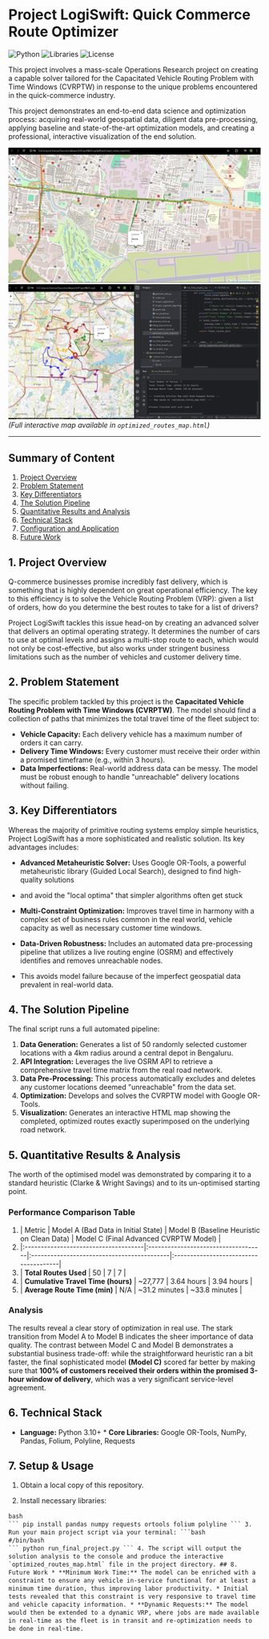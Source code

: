 # Project LogiSwift: Quick Commerce Route Optimizer

![Python](https://img.shields.io/badge/Python-3.10%2B-blue)
![Libraries](https://img.shields.io/badge/Libraries-OR--Tools%2C%20Pandas%2C%20Folium-brightgreen)
![License](https://img.shields.io/badge/License-MIT-green)

This project involves a mass-scale Operations Research project on creating a capable solver tailored for the 
Capacitated Vehicle Routing Problem with Time Windows (CVRPTW) in response to the unique problems encountered in the quick-commerce industry.

This project demonstrates an end-to-end data science and optimization process: acquiring real-world geospatial data,
diligent data pre-processing, applying baseline and state-of-the-art optimization models, and creating a professional, interactive visualization of the end solution.

![Solution Map Screenshot](map_screenshot.png)
![Solution_Map_Screenshot](map_screenshot_2.png)
*(Full interactive map available in `optimized_routes_map.html`)*

---

## Summary of Content
1. [Project Overview](#1-project-overview)
2. [Problem Statement](#2-problem-statement)
3. [Key Differentiators](#3-key-differentiators)
4. [The Solution Pipeline](#4-the-solution-pipeline)
5. [Quantitative Results and Analysis](#5-quantitative-results--analysis)
6. [Technical Stack](#6-technical-stack)
7. [Configuration and Application](#7-configuration-and-application)
8. [Future Work](#8-future-work)

## 1. Project Overview

Q-commerce businesses promise incredibly fast delivery, which is something that is highly dependent on great operational efficiency.
The key to this efficiency is to solve the Vehicle Routing Problem (VRP): given a list of orders, how do you determine the 
best routes to take for a list of drivers?

Project LogiSwift tackles this issue head-on by creating an advanced solver that delivers an optimal operating strategy.
It determines the number of cars to use at optimal levels and assigns a multi-stop route to each, which would not only be cost-effective,
but also works under stringent business limitations such as the number of vehicles and customer delivery time.

## 2. Problem Statement

The specific problem tackled by this project is the **Capacitated Vehicle Routing Problem with Time Windows (CVRPTW)**.
The model should find a collection of paths that minimizes the total travel time of the fleet subject to:

* **Vehicle Capacity:** Each delivery vehicle has a maximum number of orders it can carry.
* **Delivery Time Windows:** Every customer must receive their order within a promised timeframe (e.g., within 3 hours).
* **Data Imperfections:** Real-world address data can be messy. The model must be robust enough to handle "unreachable" delivery locations without failing.

## 3. Key Differentiators

Whereas the majority of primitive routing systems employ simple heuristics, Project LogiSwift has a more sophisticated and realistic solution. Its key advantages includes:

* **Advanced Metaheuristic Solver:** Uses Google OR-Tools, a powerful metaheuristic library (Guided Local Search), designed to find high-quality solutions 
* and avoid the "local optima" that simpler algorithms often get stuck

* **Multi-Constraint Optimization:** Improves travel time in harmony with a complex set of business rules common in the real world, vehicle capacity as well as necessary customer time windows.

* **Data-Driven Robustness:** Includes an automated data pre-processing pipeline that utilizes a live routing engine (OSRM) and effectively identifies and removes unreachable nodes.
* This avoids model failure because of the imperfect geospatial data prevalent in real-world data.

## 4. The Solution Pipeline

The final script runs a full automated pipeline:

1. **Data Generation:** Generates a list of 50 randomly selected customer locations with a 4km radius around a central depot in Bengaluru.
2.  **API Integration:** Leverages the live OSRM API to retrieve a comprehensive travel time matrix from the real road network.
3. **Data Pre-Processing:** This process automatically excludes and deletes any customer locations deemed "unreachable" from the data set.
4. **Optimization:** Develops and solves the CVRPTW model with Google OR-Tools.
5.  **Visualization:** Generates an interactive HTML map showing the completed, optimized routes exactly superimposed on the underlying road network.

## 5. Quantitative Results & Analysis

The worth of the optimised model was demonstrated by comparing it to a standard heuristic (Clarke & Wright Savings) and to its un-optimised starting point.

### Performance Comparison Table

1. | Metric                               | Model A (Bad Data in Initial State) | Model B (Baseline Heuristic on Clean Data) | Model C (Final Advanced CVRPTW Model) |
2. |:-------------------------------------|:------------------------------------|:-------------------------------------------|:--------------------------------------|
3. | **Total Routes Used**                | 50                                  |  7                                         |  7                                    |
4. | **Cumulative Travel Time (hours)**   | ~27,777                             | 3.64 hours                                 | 3.94 hours                            |
5. | **Average Route Time (min)**         | N/A                                 | ~31.2 minutes                              | ~33.8 minutes                         |

### Analysis

The results reveal a clear story of optimization in real use. The stark transition from Model A to Model B indicates the sheer importance of data quality.
The contrast between Model C and Model B demonstrates a substantial business trade-off: while the straightforward heuristic ran a bit faster, the final sophisticated model
**(Model C)** scored far better by making sure that **100% of customers received their orders within the promised 3-hour window of delivery**, which was a very significant service-level agreement.

## 6. Technical Stack

* **Language:** Python 3.10+ * **Core Libraries:** Google OR-Tools, NumPy, Pandas, Folium, Polyline, Requests

## 7. Setup & Usage

1. Obtain a local copy of this repository.

2.  Install necessary libraries:

```
bash
``` pip install pandas numpy requests ortools folium polyline ``` 3. Run your main project script via your terminal: ```bash
#/bin/bash
``` python run_final_project.py ``` 4. The script will output the solution analysis to the console and produce the interactive `optimized_routes_map.html` file in the project directory. ## 8. Future Work * **Minimum Work Time:** The model can be enriched with a constraint to ensure any vehicle in-service functional for at least a minimum time duration, thus improving labor productivity. * Initial tests revealed that this constraint is very responsive to travel time and vehicle capacity information. * **Dynamic Requests:** The model would then be extended to a dynamic VRP, where jobs are made available in real-time as the fleet is in transit and re-optimization needs to be done in real-time.